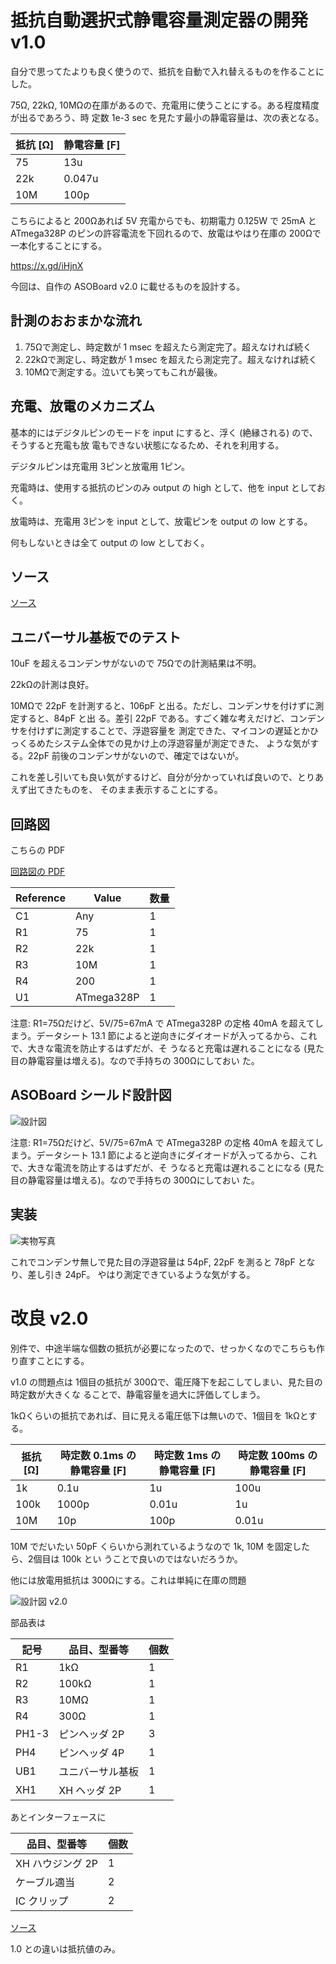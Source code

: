 # 抵抗自動選択式静電容量測定器の開発 v1.0

自分で思ってたよりも良く使うので、抵抗を自動で入れ替えるものを作ることにした。

75Ω, 22kΩ, 10MΩの在庫があるので、充電用に使うことにする。ある程度精度が出るであろう、時
定数 1e-3 sec を見たす最小の静電容量は、次の表となる。

| 抵抗 [Ω] | 静電容量 [F] |
| --------- | -----------  |
| 75        | 13u          |
| 22k       | 0.047u       |
| 10M       | 100p         |

こちらによると 200Ωあれば 5V 充電からでも、初期電力 0.125W で 25mA と ATmega328P のピンの許容電流を下回れるので、放電はやはり在庫の 200Ωで一本化することにする。

https://x.gd/iHjnX

今回は、自作の ASOBoard v2.0 に載せるものを設計する。

## 計測のおおまかな流れ

1. 75Ωで測定し、時定数が 1 msec を超えたら測定完了。超えなければ続く
1. 22kΩで測定し、時定数が 1 msec を超えたら測定完了。超えなければ続く
1. 10MΩで測定する。泣いても笑ってもこれが最後。

## 充電、放電のメカニズム

基本的にはデジタルピンのモードを input にすると、浮く (絶縁される) ので、そうすると充電も放
電もできない状態になるため、それを利用する。

デジタルピンは充電用 3ピンと放電用 1ピン。

充電時は、使用する抵抗のピンのみ output の high として、他を input としておく。

放電時は、充電用 3ピンを input として、放電ピンを output の low とする。

何もしないときは全て output の low としておく。

## ソース

[ソース](./arduino/CapacitanceMeter/CapacitanceMeter.ino)

## ユニバーサル基板でのテスト

10uF を超えるコンデンサがないので 75Ωでの計測結果は不明。

22kΩの計測は良好。

10MΩで 22pF を計測すると、106pF と出る。ただし、コンデンサを付けずに測定すると、84pF と出
る。差引 22pF である。すごく雑な考えだけど、コンデンサを付けずに測定することで、浮遊容量を
測定できた、マイコンの遅延とかひっくるめたシステム全体での見かけ上の浮遊容量が測定できた、
ような気がする。22pF 前後のコンデンサがないので、確定ではないが。

これを差し引いても良い気がするけど、自分が分かっていれば良いので、とりあえず出てきたものを、
そのまま表示することにする。

## 回路図

こちらの PDF

[回路図の PDF](./kicad/AutoRegisterSelectorEdition1.0/AutoRegisterSelectorEdition1.0.pdf)

| Reference | Value      | 数量 | 
| --------- | ---------- | ---- | 
| C1        | Any        | 1    | 
| R1        | 75         | 1    | 
| R2        | 22k        | 1    | 
| R3        | 10M        | 1    | 
| R4        | 200        | 1    | 
| U1        | ATmega328P | 1    | 

注意: R1=75Ωだけど、5V/75=67mA で ATmega328P の定格 40mA を超えてしまう。データシート
13.1 節によると逆向きにダイオードが入ってるから、これで、大きな電流を防止するはずだが、そ
うなると充電は遅れることになる (見た目の静電容量は増える)。なので手持ちの 300Ωにしておい
た。

## ASOBoard シールド設計図

![設計図](./librecad/CM_AutoRegSel_1.0.png)

注意: R1=75Ωだけど、5V/75=67mA で ATmega328P の定格 40mA を超えてしまう。データシート
13.1 節によると逆向きにダイオードが入ってるから、これで、大きな電流を防止するはずだが、そ
うなると充電は遅れることになる (見た目の静電容量は増える)。なので手持ちの 300Ωにしておい
た。

## 実装

![実物写真](./photos/静電容量計_自動抵抗選択版.jpg)

これでコンデンサ無しで見た目の浮遊容量は 54pF, 22pF を測ると 78pF となり、差し引き 24pF。
やはり測定できているような気がする。

# 改良 v2.0

別件で、中途半端な個数の抵抗が必要になったので、せっかくなのでこちらも作り直すことにする。

v1.0 の問題点は 1個目の抵抗が 300Ωで、電圧降下を起こしてしまい、見た目の時定数が大きくな
ることで、静電容量を過大に評価してしまう。

1kΩくらいの抵抗であれば、目に見える電圧低下は無いので、1個目を 1kΩとする。

| 抵抗 [Ω] | 時定数 0.1ms の静電容量 [F] | 時定数 1ms の静電容量 [F]| 時定数 100ms の静電容量 [F]|
| --------- | -----------                 | -------------------      | -------------------        |
| 1k        | 0.1u                        |  1u                      |  100u                      |
| 100k      | 1000p                       |  0.01u                   |  1u                        |
| 10M       | 10p                         |  100p                    |  0.01u                     |

10M でだいたい 50pF くらいから測れているようなので 1k, 10M を固定したら、2個目は 100k とい
うことで良いのではないだろうか。

他には放電用抵抗は 300Ωにする。これは単純に在庫の問題

![設計図 v2.0](./librecad/CM_AutoRegSel_2.0.png)

部品表は

| 記号 | 品目、型番等                                              | 個数    |
| ---- | --------------------------------------------------------  | ------- |
| R1   | 1kΩ                                                      | 1       |
| R2   | 100kΩ                                                    | 1       |
| R3   | 10MΩ                                                     | 1       |
| R4   | 300Ω                                                     | 1       |
| PH1-3| ピンヘッダ 2P                                             | 3       |
| PH4  | ピンヘッダ 4P                                             | 1       |
| UB1  | ユニバーサル基板                                          | 1       |
| XH1  | XH ヘッダ 2P                                              | 1       |

あとインターフェースに

| 品目、型番等                                       | 個数  |
| -------------------------------                    | ---   |
| XH ハウジング 2P                                   | 1     |
| ケーブル適当                                       | 2     |
| IC クリップ                                        | 2     |

[ソース](./arduino/CapacitanceMeter2.0/CapacitanceMeter2.0.ino)

1.0 との違いは抵抗値のみ。
